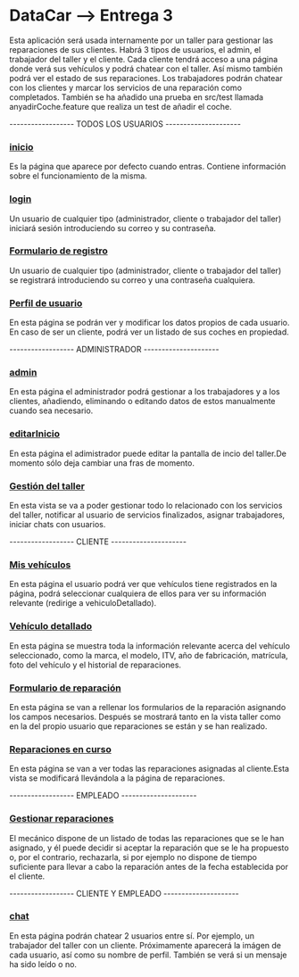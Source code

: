 # DataCar --> Entrega 3

Esta aplicación será usada internamente por un taller para gestionar las reparaciones de sus clientes.
Habrá 3 tipos de usuarios, el admin, el trabajador del taller y el cliente.
Cada cliente tendrá acceso a una página donde verá sus vehículos y podrá chatear con el taller. Así mismo también podrá ver el estado de sus reparaciones.
Los trabajadores podrán chatear con los clientes y marcar los servicios de una reparación como completados.
También se ha añadido una prueba en src/test llamada anyadirCoche.feature que realiza un test de añadir el coche.


------------------ TODOS LOS USUARIOS ---------------------

### [inicio](http://localhost:8080/) 
Es la página que aparece por defecto cuando entras. Contiene información sobre el funcionamiento de la misma.

### [login](http://localhost:8080/login)
Un usuario de cualquier tipo (administrador, cliente o trabajador del taller) iniciará sesión introduciendo su correo y su contraseña.

### [Formulario de registro](http://localhost:8080/registro)
Un usuario de cualquier tipo (administrador, cliente o trabajador del taller) se registrará introduciendo su correo y una contraseña cualquiera.

### [Perfil de usuario](http://localhost:8080/profile)
En esta página se podrán ver y modificar los datos propios de cada usuario. En caso de ser un cliente, podrá ver un listado de sus coches en propiedad.


------------------ ADMINISTRADOR ---------------------

### [admin](http://localhost:8080/admin/)           
En esta página el administrador podrá gestionar a los trabajadores y a los clientes, añadiendo, eliminando o editando datos de estos manualmente cuando sea necesario.

### [editarInicio](http://localhost:8080/admin/editarInicio)
En esta página el adimistrador puede editar la pantalla de incio del taller.De momento sólo deja cambiar una fras de momento.

### [Gestión del taller](http://localhost:8080/taller)
En esta vista se va a poder gestionar todo lo relacionado con los servicios del taller, notificar al usuario de servicios finalizados, asignar trabajadores, iniciar chats con usuarios.


------------------ CLIENTE ---------------------

### [Mis vehículos](http://localhost:8080/misVehiculos)
En esta página el usuario podrá ver que vehículos tiene registrados en la página, podrá seleccionar cualquiera de ellos para ver su información relevante (redirige a vehiculoDetallado).

### [Vehículo detallado](http://localhost:8080/vehiculoDetallado)
En esta página se muestra toda la información relevante acerca del vehículo seleccionado, como la marca, el modelo, ITV, año de fabricación, matrícula, foto del vehículo y el historial de reparaciones.

### [Formulario de reparación](http://localhost:8080/reparaciones)
En esta página se van a rellenar los formularios de la reparación asignando los campos necesarios. Después se mostrará tanto en la vista taller como en la del propio usuario que reparaciones se están y se han realizado.

### [Reparaciones en curso](http://localhost:8080/reparacionesEnCursoCliente)
En esta página se van a ver todas las reparaciones asignadas al cliente.Esta vista se modificará llevándola a la página de reparaciones.



------------------ EMPLEADO ---------------------

### [Gestionar reparaciones](http://localhost:8080/user/gestionarReparaciones)
El mecánico dispone de un listado de todas las reparaciones que se le han asignado, y él puede decidir si aceptar la reparación que se le ha propuesto o, por el contrario, rechazarla, si por ejemplo no dispone de tiempo suficiente para llevar a cabo la reparación antes de la fecha establecida por el cliente.


------------------ CLIENTE Y EMPLEADO ---------------------

### [chat](http://localhost:8080/chat)          
En esta página podrán chatear 2 usuarios entre sí. Por ejemplo, un trabajador del taller con un cliente. Próximamente aparecerá la imágen de cada usuario, así como su nombre de perfil. También se verá si un mensaje ha sido leído o no.



